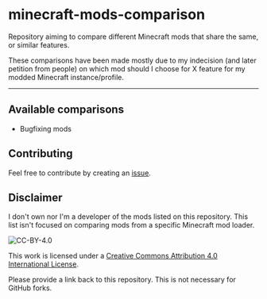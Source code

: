 # minecraft-mods-comparison
Repository aiming to compare different Minecraft mods that share the same, or similar features.

These comparisons have been made mostly due to my indecision (and later petition from people) on which mod should I choose for X feature for my modded Minecraft instance/profile.

------------------------------

## Available comparisons
+ Bugfixing mods


## Contributing
Feel free to contribute by creating an [issue](https://github.com/ludg1e/minecraft-mods-comparison/issues).


## Disclaimer
I don't own nor I'm a developer of the mods listed on this repository.
This list isn't focused on comparing mods from a specific Minecraft mod loader.

![CC-BY-4.0](https://licensebuttons.net/l/by/3.0/88x31.png)

This work is licensed under a [Creative Commons Attribution 4.0 International License](https://creativecommons.org/licenses/by/4.0/).

Please provide a link back to this repository. This is not necessary for GitHub forks.

